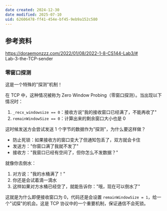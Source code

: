 ```yaml
---
date created: 2024-12-30
date modified: 2025-07-10
uid: 62606478-ff41-454e-bf45-9eb9a152c580
---
```

## 参考资料

https://doraemonzzz.com/2022/01/08/2022-1-8-CS144-Lab3/#  
Lab-3-the-TCP-sender

###


### 零窗口探测

这是一个特殊的"探测"机制！

在 TCP 中，这种情况被称为 Zero Window Probing（零窗口探测）。当出现以下情况时：

1. `_recx_windowsize == 0`：接收方说"我的接收窗口已经满了，不能再收了"
2. `remainWindowSize == 0`：计算出来的剩余窗口大小也是 0

这时候发送方会尝试发送 1 个字节的数据作为"探测"，为什么要这样做？

- 防止死锁：如果接收方的窗口变大了但通知包丢了，双方就会卡住
- 发送方："你窗口满了我就不发了"
- 接收方："我窗口已经有空间了，但你怎么不发数据？"

就像你去倒水：

1. 对方说："我的水桶满了！"
2. 你还是会试着滴一滴水
3. 这样如果对方水桶已经空了，就能告诉你："哦，现在可以倒水了"

这就是为什么即便接收窗口为 0，代码还是会设置 `remainWindowSize = 1`，给一个"试探"的机会。这是 TCP 协议中的一个重要机制，保证通信不会死锁。
